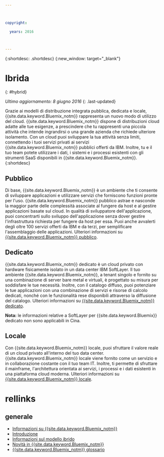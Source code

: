 ```yaml
---

 

copyright:

  years: 2016

 

---
```


{:shortdesc: .shortdesc}
{:new_window: target="_blank"}

# Ibrida
{: #hybrid}

*Ultimo aggiornamento: 8 giugno 2016*
{: .last-updated}

Grazie ai modelli di distribuzione integrata pubblica, dedicata e locale, {{site.data.keyword.Bluemix_notm}} rappresenta un nuovo modo di utilizzo del cloud. {{site.data.keyword.Bluemix_notm}} dispone di distribuzioni cloud adatte alle tue esigenze, a prescindere che tu rappresenti una piccola attività che intende ingrandirsi o una grande azienda che richiede ulteriore isolamento. Con un cloud puoi sviluppare la tua attività senza limiti, connettendo i tuoi servizi privati ai servizi {{site.data.keyword.Bluemix_notm}} pubblici offerti da IBM. Inoltre, tu e il tuo team potete utilizzare i dati, i sistemi e i processi esistenti con gli strumenti SaaS disponibili in {{site.data.keyword.Bluemix_notm}}.
{:shortdesc}

## Pubblico

Di base,
{{site.data.keyword.Bluemix_notm}} è un ambiente che
ti consente di sviluppare applicazioni e utilizzare servizi che forniscono funzioni
pronte per l'uso. {{site.data.keyword.Bluemix_notm}} pubblico astrae e nasconde la maggior parte delle complessità associate al fungere da host e al gestire applicazioni basate sul cloud. In qualità di sviluppatore dell'applicazione, puoi concentrarti sullo sviluppo dell'applicazione senza dover gestire l'infrastruttura richiesta per fungere da host per essa. Puoi anche avvalerti degli oltre 100 servizi offerti da IBM e da terzi, per semplificare l'assemblaggio delle applicazioni. Ulteriori informazioni su [{{site.data.keyword.Bluemix_notm}} pubblico](../public/index.html).

## Dedicato

{{site.data.keyword.Bluemix_notm}} dedicato è un cloud privato con hardware fisicamente isolato in un data center IBM SoftLayer. Il tuo ambiente {{site.data.keyword.Bluemix_notm}}, a tenant singolo e fornito su una combinazione di server bare metal e virtuali, è progettato su misura per soddisfare le tue necessità. Inoltre, con il catalogo diffuso, puoi potenziare le tue applicazioni con una combinazione di servizi e risorse di calcolo dedicati, nonché con le funzionalità rese disponibili attraverso la diffusione del catalogo. Ulteriori informazioni su [{{site.data.keyword.Bluemix_notm}} dedicato](../dedicated/index.html).

**Nota:** le informazioni relative a SoftLayer per {{site.data.keyword.Bluemix}} dedicato non sono applicabili in Cina. 

## Locale

Con {{site.data.keyword.Bluemix_notm}} locale, puoi sfruttare il valore reale di un cloud privato all'interno del tuo data center.  {{site.data.keyword.Bluemix_notm}} locale viene fornito come un servizio e in collaborazione costante con il tuo team IT. Inoltre, ti permette di sfruttare il mainframe, l'architettura orientata ai servizi, i processi e i dati esistenti in una piattaforma cloud moderna. Ulteriori informazioni su [{{site.data.keyword.Bluemix_notm}} locale](../local/index.html).

# rellinks
## generale
* [Informazioni su {{site.data.keyword.Bluemix_notm}}](http://www.ibm.com/cloud-computing/bluemix/what-is-bluemix/)
* [Introduzione](http://www.ibm.com/cloud-computing/bluemix/getting-started/)
* [Informazioni sul modello ibrido](http://www.ibm.com/cloud-computing/bluemix/hybrid/)
* [Novità in {{site.data.keyword.Bluemix_notm}}](../whatsnew/index.html)
* [{{site.data.keyword.Bluemix_notm}} glossario](../overview/glossary/index.html)
